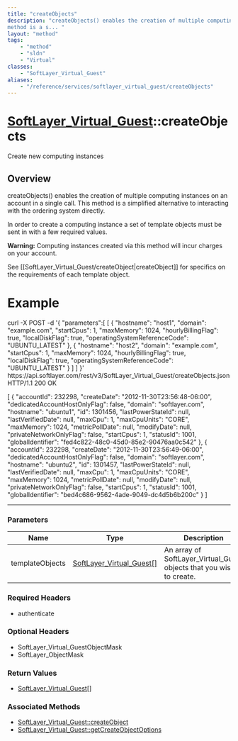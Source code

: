 ```yaml
---
title: "createObjects"
description: "createObjects() enables the creation of multiple computing instances on an account in a single call. This 
method is a s... "
layout: "method"
tags:
    - "method"
    - "sldn"
    - "Virtual"
classes:
    - "SoftLayer_Virtual_Guest"
aliases:
    - "/reference/services/softlayer_virtual_guest/createObjects"
---
```

# [SoftLayer_Virtual_Guest](/reference/services/SoftLayer_Virtual_Guest)::createObjects

Create new computing instances


## Overview 

createObjects() enables the creation of multiple computing instances on an account in a single call. This 
method is a simplified alternative to interacting with the ordering system directly. 


In order to create a computing instance a set of template objects must be sent in with a few required 
values. 


<b>Warning:</b> Computing instances created via this method will incur charges on your account. 


See [[SoftLayer_Virtual_Guest/createObject|createObject]] for specifics on the requirements of each template object. 


<h1>Example</h1> 
<http title="Request">curl -X POST -d '{ 
 "parameters":[ 
     [ 
         { 
             "hostname": "host1", 
             "domain": "example.com", 
             "startCpus": 1, 
             "maxMemory": 1024, 
             "hourlyBillingFlag": true, 
             "localDiskFlag": true, 
             "operatingSystemReferenceCode": "UBUNTU_LATEST" 
         }, 
         { 
             "hostname": "host2", 
             "domain": "example.com", 
             "startCpus": 1, 
             "maxMemory": 1024, 
             "hourlyBillingFlag": true, 
             "localDiskFlag": true, 
             "operatingSystemReferenceCode": "UBUNTU_LATEST" 
         } 
     ] 
 ] 
}' https://api.softlayer.com/rest/v3/SoftLayer_Virtual_Guest/createObjects.json 
</http> 
<http title="Response">HTTP/1.1 200 OK 


[ 
    { 
        "accountId": 232298, 
        "createDate": "2012-11-30T23:56:48-06:00", 
        "dedicatedAccountHostOnlyFlag": false, 
        "domain": "softlayer.com", 
        "hostname": "ubuntu1", 
        "id": 1301456, 
        "lastPowerStateId": null, 
        "lastVerifiedDate": null, 
        "maxCpu": 1, 
        "maxCpuUnits": "CORE", 
        "maxMemory": 1024, 
        "metricPollDate": null, 
        "modifyDate": null, 
        "privateNetworkOnlyFlag": false, 
        "startCpus": 1, 
        "statusId": 1001, 
        "globalIdentifier": "fed4c822-48c0-45d0-85e2-90476aa0c542" 
    }, 
    { 
        "accountId": 232298, 
        "createDate": "2012-11-30T23:56:49-06:00", 
        "dedicatedAccountHostOnlyFlag": false, 
        "domain": "softlayer.com", 
        "hostname": "ubuntu2", 
        "id": 1301457, 
        "lastPowerStateId": null, 
        "lastVerifiedDate": null, 
        "maxCpu": 1, 
        "maxCpuUnits": "CORE", 
        "maxMemory": 1024, 
        "metricPollDate": null, 
        "modifyDate": null, 
        "privateNetworkOnlyFlag": false, 
        "startCpus": 1, 
        "statusId": 1001, 
        "globalIdentifier": "bed4c686-9562-4ade-9049-dc4d5b6b200c" 
    } 
] 
</http> 

-----

### Parameters 
|Name | Type | Description |
| --- | --- | --- |
|templateObjects| <a href='/reference/datatypes/SoftLayer_Virtual_Guest'>SoftLayer_Virtual_Guest[] </a>| An array of SoftLayer_Virtual_Guest objects that you wish to create.|


### Required Headers
* authenticate


### Optional Headers
* SoftLayer_Virtual_GuestObjectMask
* SoftLayer_ObjectMask

### Return Values
* <a href='/reference/datatypes/SoftLayer_Virtual_Guest'>SoftLayer_Virtual_Guest[] </a>


### Associated Methods

*  [SoftLayer_Virtual_Guest::createObject](/reference/services/SoftLayer_Virtual_Guest/createObject )
*  [SoftLayer_Virtual_Guest::getCreateObjectOptions](/reference/services/SoftLayer_Virtual_Guest/getCreateObjectOptions )





